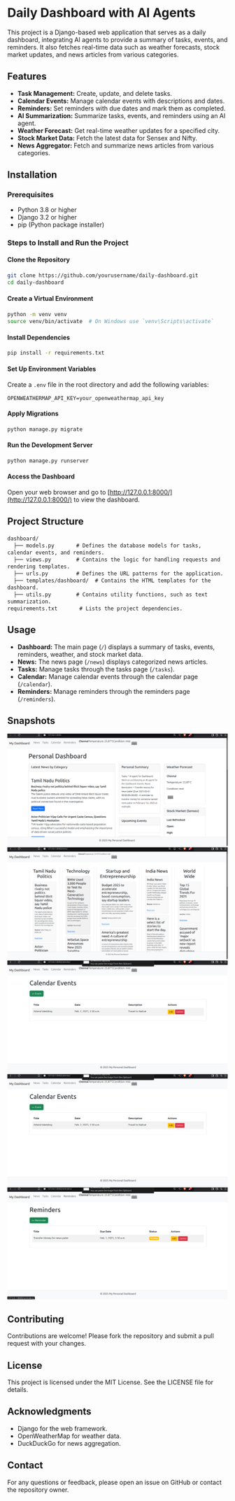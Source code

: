 # Daily Dashboard with AI Agents

This project is a Django-based web application that serves as a daily dashboard, integrating AI agents to provide a summary of tasks, events, and reminders. It also fetches real-time data such as weather forecasts, stock market updates, and news articles from various categories.

## Features
- **Task Management:** Create, update, and delete tasks.
- **Calendar Events:** Manage calendar events with descriptions and dates.
- **Reminders:** Set reminders with due dates and mark them as completed.
- **AI Summarization:** Summarize tasks, events, and reminders using an AI agent.
- **Weather Forecast:** Get real-time weather updates for a specified city.
- **Stock Market Data:** Fetch the latest data for Sensex and Nifty.
- **News Aggregator:** Fetch and summarize news articles from various categories.

## Installation

### Prerequisites
- Python 3.8 or higher
- Django 3.2 or higher
- pip (Python package installer)

### Steps to Install and Run the Project

#### Clone the Repository
```bash
git clone https://github.com/yourusername/daily-dashboard.git
cd daily-dashboard
```

#### Create a Virtual Environment
```bash
python -m venv venv
source venv/bin/activate  # On Windows use `venv\Scripts\activate`
```

#### Install Dependencies
```bash
pip install -r requirements.txt
```

#### Set Up Environment Variables
Create a `.env` file in the root directory and add the following variables:
```
OPENWEATHERMAP_API_KEY=your_openweathermap_api_key
```

#### Apply Migrations
```bash
python manage.py migrate
```

#### Run the Development Server
```bash
python manage.py runserver
```

#### Access the Dashboard
Open your web browser and go to [http://127.0.0.1:8000/](http://127.0.0.1:8000/) to view the dashboard.

## Project Structure
```
dashboard/
  ├── models.py       # Defines the database models for tasks, calendar events, and reminders.
  ├── views.py        # Contains the logic for handling requests and rendering templates.
  ├── urls.py         # Defines the URL patterns for the application.
  ├── templates/dashboard/  # Contains the HTML templates for the dashboard.
  ├── utils.py        # Contains utility functions, such as text summarization.
requirements.txt       # Lists the project dependencies.
```

## Usage
- **Dashboard:** The main page (`/`) displays a summary of tasks, events, reminders, weather, and stock market data.
- **News:** The news page (`/news`) displays categorized news articles.
- **Tasks:** Manage tasks through the tasks page (`/tasks`).
- **Calendar:** Manage calendar events through the calendar page (`/calendar`).
- **Reminders:** Manage reminders through the reminders page (`/reminders`).

## Snapshots
![Dashboard View](https://github.com/senthilthangaiah/personaldaashboard/blob/master/images/img1.png)
![News](https://github.com/senthilthangaiah/personaldaashboard/blob/master/images/img2.png)
![Task](https://github.com/senthilthangaiah/personaldaashboard/blob/master/images/img4.png)
![Calendar](https://github.com/senthilthangaiah/personaldaashboard/blob/master/images/img4.png)
![Reminder](https://github.com/senthilthangaiah/personaldaashboard/blob/master/images/img5.png)

## Contributing
Contributions are welcome! Please fork the repository and submit a pull request with your changes.

## License
This project is licensed under the MIT License. See the LICENSE file for details.

## Acknowledgments
- Django for the web framework.
- OpenWeatherMap for weather data.
- DuckDuckGo for news aggregation.

## Contact
For any questions or feedback, please open an issue on GitHub or contact the repository owner.

